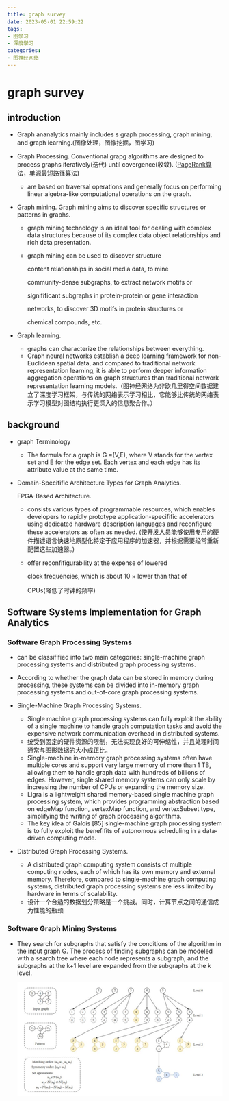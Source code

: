 ```yaml
---
title: graph survey
date: 2023-05-01 22:59:22
tags: 
- 图学习
- 深度学习
categories:
- 图神经网络
---
```




# graph survey



## introduction

* Graph ananalytics mainly includes s graph processing, graph mining, and graph learning.(图像处理，图像挖掘，图学习)

* Graph Processing. Conventional grapg algorithms are designed to process graphs iteratively(迭代) until covergence(收敛). ([PageRank算法](https://zhuanlan.zhihu.com/p/137561088)，[单源最短路径算法](https://blog.csdn.net/weixin_41579721/article/details/114552443))

  *  are based on traversal operations and generally focus on performing linear algebra-like computational operations on the graph.

* Graph mining. Graph mining aims to discover specific structures or patterns in graphs.

  * graph mining technology is an ideal tool for dealing with complex data structures because of its complex data object relationships and rich data presentation. 

  * graph mining can be used to discover structure

    content relationships in social media data, to mine

    community-dense subgraphs, to extract network motifs or

    signifificant subgraphs in protein-protein or gene interaction

    networks, to discover 3D motifs in protein structures or

    chemical compounds, etc.

* Graph learning. 

  * graphs can characterize the relationships between everything.
  * Graph neural networks establish a deep learning framework for non-Euclidean spatial data, and compared to traditional network representation learning, it is able to perform deeper information aggregation operations on graph structures than traditional network representation learning models.（图神经网络为非欧几里得空间数据建立了深度学习框架，与传统的网络表示学习相比，它能够比传统的网络表示学习模型对图结构执行更深入的信息聚合作。）

## background

* graph  Terminology

  * The formula for a graph is G =(V,E), where V stands for the vertex set and E for the edge set.  Each vertex and each edge has its attribute value at the same time.

* Domain-Specifific Architecture Types for Graph Analytics.

  FPGA-Based Architecture.

  * consists various types of programmable resources, which enables developers to rapidly prototype application-specifific accelerators using dedicated hardware description languages and reconfigure these accelerators as often as needed. (使开发人员能够使用专用的硬件描述语言快速地原型化特定于应用程序的加速器，并根据需要经常重新配置这些加速器。)

  * offer reconfifigurability at the expense of lowered

    clock frequencies, which is about 10 × lower than that of

    CPUs(降低了时钟的频率)

    

## Software Systems Implementation for Graph Analytics

###  Software Graph Processing Systems

* can be classifified into two main categories: single-machine graph processing systems and distributed graph processing systems.

* According to whether the graph data can be stored in memory during processing, these systems can be divided into in-memory graph processing systems and out-of-core graph processing systems.

* Single-Machine Graph Processing Systems. 
  * Single machine graph processing systems can fully exploit the ability of a single machine to handle graph computation tasks and avoid the expensive network communication overhead in distributed systems. 
  * 统受到固定的硬件资源的限制，无法实现良好的可伸缩性，并且处理时间通常与图形数据的大小成正比。
  * Single-machine in-memory graph processing systems often have multiple cores and support very large memory of more than 1 TB, allowing them to handle graph data with hundreds of billions of edges.  However, single shared memory systems can only scale by increasing the number of CPUs or expanding the memory size.
  * Ligra is a lightweight shared memory-based single machine graph processing system, which provides programming abstraction based on edgeMap function, vertexMap function, and vertexSubset type, simplifying the writing of graph processing algorithms.
  * The key idea of Galois [85] single-machine graph processing system is to fully exploit the benefifits of autonomous scheduling in a data-driven computing mode.
* Distributed Graph Processing Systems.
  * A distributed graph computing system consists of multiple computing nodes, each of which has its own memory and external memory. Therefore, compared to single-machine graph computing systems, distributed graph processing systems are less limited by hardware in terms of scalability.
  * 设计一个合适的数据划分策略是一个挑战。同时，计算节点之间的通信成为性能的瓶颈



### Software Graph Mining Systems

* They search for subgraphs that satisfy the conditions of the algorithm in the input graph G. The process of finding subgraphs can be modeled with a search tree where each node represents a subgraph, and the subgraphs at the k+1 level are expanded from the subgraphs at the k level.

  ![image-20230312162325702](\typora-user-images\image-20230312162325702.png)

  
